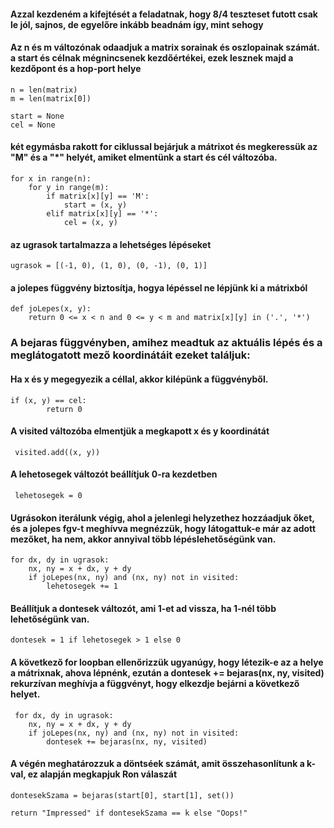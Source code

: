 #### Azzal kezdeném a kifejtését a feladatnak, hogy 8/4 teszteset futott csak le jól, sajnos, de egyelőre inkább beadnám így, mint sehogy

#### Az n és m változónak odaadjuk a matrix sorainak és oszlopainak számát. a start és célnak mégnincsenek kezdőértékei, ezek lesznek majd a kezdőpont és a hop-port helye

    n = len(matrix)
    m = len(matrix[0])

    start = None
    cel = None

#### két egymásba rakott for ciklussal bejárjuk a mátrixot és megkeressük az "M" és a "*" helyét, amiket elmentünk a start és cél változóba.
    for x in range(n):
        for y in range(m):
            if matrix[x][y] == 'M':
                start = (x, y)
            elif matrix[x][y] == '*':
                cel = (x, y)
    
#### az ugrasok tartalmazza a lehetséges lépéseket

    ugrasok = [(-1, 0), (1, 0), (0, -1), (0, 1)]

#### a jolepes függvény biztosítja, hogya lépéssel ne lépjünk ki a mátrixból

    def joLepes(x, y):
        return 0 <= x < n and 0 <= y < m and matrix[x][y] in ('.', '*')

### A bejaras függvényben, amihez meadtuk az aktuális lépés és a meglátogatott mező koordinátáit ezeket találjuk:

#### Ha x és y megegyezik a céllal, akkor kilépünk a függvényből.

    if (x, y) == cel:
            return 0 

#### A visited változóba elmentjük a megkapott x és y koordinátát
    
     visited.add((x, y))

#### A lehetosegek változót beállítjuk 0-ra kezdetben

     lehetosegek = 0

#### Ugrásokon iterálunk végig, ahol a jelenlegi helyzethez hozzáadjuk őket, és a jolepes fgv-t meghívva megnézzük, hogy látogattuk-e már az adott mezőket, ha nem, akkor annyival több lépéslehetőségünk van.

    for dx, dy in ugrasok:
        nx, ny = x + dx, y + dy
        if joLepes(nx, ny) and (nx, ny) not in visited:
            lehetosegek += 1

#### Beállítjuk a dontesek változót, ami 1-et ad vissza, ha 1-nél több lehetőségünk van.

    dontesek = 1 if lehetosegek > 1 else 0

#### A következő for loopban ellenőrizzük ugyanúgy, hogy létezik-e az a helye a mátrixnak, ahova lépnénk, ezután a dontesek += bejaras(nx, ny, visited) rekurzívan meghívja a függvényt, hogy elkezdje bejárni a következő helyet.

     for dx, dy in ugrasok:
        nx, ny = x + dx, y + dy
        if joLepes(nx, ny) and (nx, ny) not in visited:
            dontesek += bejaras(nx, ny, visited)

#### A végén meghatározzuk a döntséek számát, amit összehasonlítunk a k-val, ez alapján megkapjuk Ron válaszát

    dontesekSzama = bejaras(start[0], start[1], set())
    
    return "Impressed" if dontesekSzama == k else "Oops!"